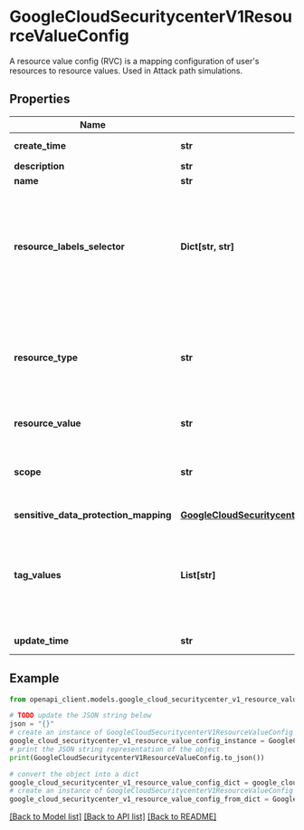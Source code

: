 # GoogleCloudSecuritycenterV1ResourceValueConfig

A resource value config (RVC) is a mapping configuration of user's resources to resource values. Used in Attack path simulations.

## Properties

Name | Type | Description | Notes
------------ | ------------- | ------------- | -------------
**create_time** | **str** | Output only. Timestamp this resource value config was created. | [optional] [readonly] 
**description** | **str** | Description of the resource value config. | [optional] 
**name** | **str** | Name for the resource value config | [optional] 
**resource_labels_selector** | **Dict[str, str]** | List of resource labels to search for, evaluated with AND. E.g. \&quot;resource_labels_selector\&quot;: {\&quot;key\&quot;: \&quot;value\&quot;, \&quot;env\&quot;: \&quot;prod\&quot;} will match resources with labels \&quot;key\&quot;: \&quot;value\&quot; AND \&quot;env\&quot;: \&quot;prod\&quot; https://cloud.google.com/resource-manager/docs/creating-managing-labels | [optional] 
**resource_type** | **str** | Apply resource_value only to resources that match resource_type. resource_type will be checked with \&quot;AND\&quot; of other resources. E.g. \&quot;storage.googleapis.com/Bucket\&quot; with resource_value \&quot;HIGH\&quot; will apply \&quot;HIGH\&quot; value only to \&quot;storage.googleapis.com/Bucket\&quot; resources. | [optional] 
**resource_value** | **str** | Required. Resource value level this expression represents | [optional] 
**scope** | **str** | Project or folder to scope this config to. For example, \&quot;project/456\&quot; would apply this config only to resources in \&quot;project/456\&quot; scope will be checked with \&quot;AND\&quot; of other resources. | [optional] 
**sensitive_data_protection_mapping** | [**GoogleCloudSecuritycenterV1SensitiveDataProtectionMapping**](GoogleCloudSecuritycenterV1SensitiveDataProtectionMapping.md) |  | [optional] 
**tag_values** | **List[str]** | Required. Tag values combined with AND to check against. Values in the form \&quot;tagValues/123\&quot; E.g. [ \&quot;tagValues/123\&quot;, \&quot;tagValues/456\&quot;, \&quot;tagValues/789\&quot; ] https://cloud.google.com/resource-manager/docs/tags/tags-creating-and-managing | [optional] 
**update_time** | **str** | Output only. Timestamp this resource value config was last updated. | [optional] [readonly] 

## Example

```python
from openapi_client.models.google_cloud_securitycenter_v1_resource_value_config import GoogleCloudSecuritycenterV1ResourceValueConfig

# TODO update the JSON string below
json = "{}"
# create an instance of GoogleCloudSecuritycenterV1ResourceValueConfig from a JSON string
google_cloud_securitycenter_v1_resource_value_config_instance = GoogleCloudSecuritycenterV1ResourceValueConfig.from_json(json)
# print the JSON string representation of the object
print(GoogleCloudSecuritycenterV1ResourceValueConfig.to_json())

# convert the object into a dict
google_cloud_securitycenter_v1_resource_value_config_dict = google_cloud_securitycenter_v1_resource_value_config_instance.to_dict()
# create an instance of GoogleCloudSecuritycenterV1ResourceValueConfig from a dict
google_cloud_securitycenter_v1_resource_value_config_from_dict = GoogleCloudSecuritycenterV1ResourceValueConfig.from_dict(google_cloud_securitycenter_v1_resource_value_config_dict)
```
[[Back to Model list]](../README.md#documentation-for-models) [[Back to API list]](../README.md#documentation-for-api-endpoints) [[Back to README]](../README.md)


